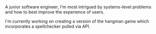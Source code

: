 A junior software engineer, I'm most intrigued by systems-level problems and how to best improve the experience of users.

I'm currently working on creating a version of the hangman game which incorporates a spellchecker pulled via API.

